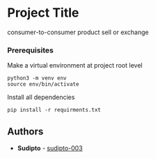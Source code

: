 # Project Title

consumer-to-consumer product sell or exchange


### Prerequisites

Make a virtual environment at project root level

```
python3 -m venv env
source env/bin/activate
```

Install all dependencies

```
pip install -r requirments.txt
```


## Authors

* **Sudipto** - [sudipto-003](https://github.com/sudipto-003)

